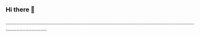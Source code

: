 ### Hi there 👋

.......................................................................................................................................................
